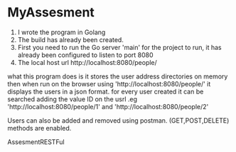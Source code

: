 # MyAssesment


1. I wrote the program in Golang
2. The build has already been created.
3. First you need to run the Go server 'main' for the project to run, it has  already been configured to listen to port 8080
4. The local host url  http://localhost:8080/people/

what this program does is it stores the user address directories on memory then when run on the browser using 'http://localhost:8080/people/' it displays the users in a json format.
for every user created it can be searched adding the value ID on the usrl .eg 'http://localhost:8080/people/1' and 'http://localhost:8080/people/2'

Users can also be added and removed using postman. (GET,POST,DELETE) methods are enabled.



AssesmentRESTFul
